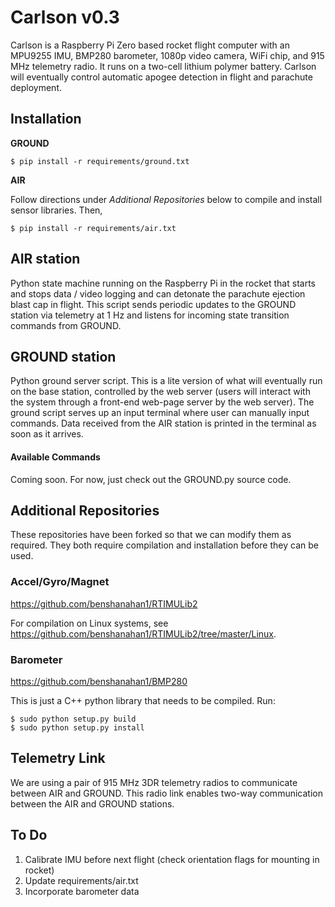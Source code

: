 # Carlson v0.3 #

Carlson is a Raspberry Pi Zero based rocket flight computer with an MPU9255 IMU, BMP280 barometer, 1080p video camera, WiFi chip, and 915 MHz telemetry radio. It runs on a two-cell lithium polymer battery. Carlson will eventually control automatic apogee detection in flight and parachute deployment.

## Installation ##

**GROUND**

    $ pip install -r requirements/ground.txt

**AIR**

Follow directions under *Additional Repositories* below to compile and install sensor libraries. Then,

    $ pip install -r requirements/air.txt

## AIR station ##

Python state machine running on the Raspberry Pi in the rocket that starts and stops data / video logging and can detonate the parachute ejection blast cap in flight. This script sends periodic updates to the GROUND station via telemetry at 1 Hz and listens for incoming state transition commands from GROUND. 

## GROUND station ##

Python ground server script. This is a lite version of what will eventually run on the base station, controlled by the web server (users will interact with the system through a front-end web-page server by the web server). The ground script serves up an input terminal where user can manually input commands. Data received from the AIR station is printed in the terminal as soon as it arrives.

#### Available Commands

Coming soon. For now, just check out the GROUND.py source code.

## Additional Repositories ##

These repositories have been forked so that we can modify them as required. They both require compilation and installation before they can be used.

### Accel/Gyro/Magnet ###

https://github.com/benshanahan1/RTIMULib2

For compilation on Linux systems, see https://github.com/benshanahan1/RTIMULib2/tree/master/Linux.

### Barometer ###

https://github.com/benshanahan1/BMP280

This is just a C++ python library that needs to be compiled. Run:

	$ sudo python setup.py build
	$ sudo python setup.py install

## Telemetry Link ##

We are using a pair of 915 MHz 3DR telemetry radios to communicate between AIR and GROUND. This radio link enables two-way communication between the AIR and GROUND stations.

## To Do ##

1. Calibrate IMU before next flight (check orientation flags for mounting in rocket)
2. Update requirements/air.txt
3. Incorporate barometer data